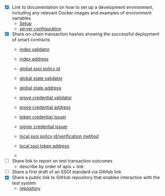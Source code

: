 - [x] Link to documentation on how to set up a development environment, including any relevant Docker images and examples of environment variables
    - [Setup](SETUP.md)
    - [server configuration](../../andamio-config.json)
- [x] Share on-chain transaction hashes showing the successful deployment of smart contracts
    - [index validator](https://preprod.cexplorer.io/script/3cc5d46ae0c09bca4c0479b2c659b00e42b36a2728e44fa93aee2e4e)
    - [index address](https://preprod.cexplorer.io/address/addr_test1wq7vt4r2urqfhjjvq3um93jekq8y9vm2yu5wgnaf8thzunsdvcd3u)
    - [global ssoi policy id](https://preprod.cexplorer.io/policy/3cc5d46ae0c09bca4c0479b2c659b00e42b36a2728e44fa93aee2e4e)
    - [global state validator](https://preprod.cexplorer.io/script/78f9f7294f364805c448af26f829887af1908989e2cbcee9db3d5ecf)
    - [global state address](https://preprod.cexplorer.io/address/addr_test1wpu0naeffumyspwyfzhjd7pf3pa0ryyf383vhnhfmv74ancs6dy6f)

    - [prove credential validator](https://preprod.cexplorer.io/script/84401944c3faf6734708da82a0e419a6bfc63782d832631185af19c5)
    - [prove credential address](https://preprod.cexplorer.io/address/addr_test1wzzyqx2yc0a0vu68prdg9g8yrxntl33hstvrycc3skh3n3gdrx4md)

    - [token credential issuer](https://preprod.cexplorer.io/tx/262d521168a81387a45bf7c010728a9c9c2cd5288ce7731672884d39160938b3)
    - [signer credential issuer](https://preprod.cexplorer.io/tx/95ad45cc06681dd599b893532944fe2ab4c8197aafe232ffa466da2dacaf0f86)
    - [local ssoi policy id/verification method](https://preprod.cexplorer.io/asset/asset1ulwy5ecye55ru3z57g3tyyshnh8ah80hj367a5)
    - [local ssoi token address](https://preprod.cexplorer.io/address/addr_test1wz2amp8v4z3fphza37z60cdjy97fgugwfvdghcm9ter5s4qrw7033)
    - 
- [ ] Share link to report on test transaction outcomes
    - describe by order of apis + link
- [ ] Share a first draft of an SSOI standard via GitHub link
- [x] Share a public link to GitHub repository that enables interaction with the test system
    - [repository](https://github.com/Andamio-Platform/andamio-SSOI)